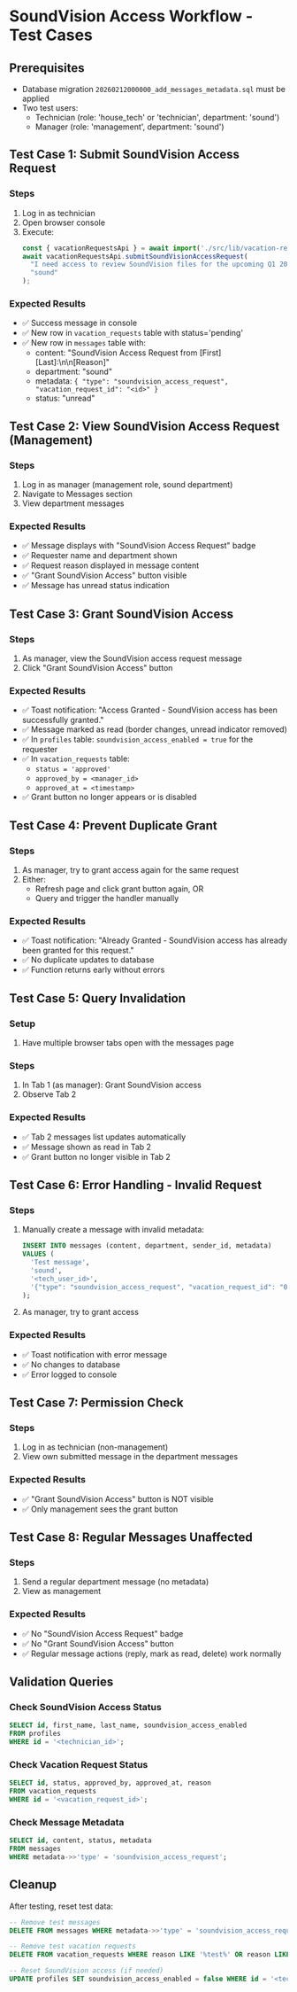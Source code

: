 # SoundVision Access Workflow - Test Cases

## Prerequisites
- Database migration `20260212000000_add_messages_metadata.sql` must be applied
- Two test users:
  - Technician (role: 'house_tech' or 'technician', department: 'sound')
  - Manager (role: 'management', department: 'sound')

## Test Case 1: Submit SoundVision Access Request

### Steps
1. Log in as technician
2. Open browser console
3. Execute:
   ```javascript
   const { vacationRequestsApi } = await import('./src/lib/vacation-requests');
   await vacationRequestsApi.submitSoundVisionAccessRequest(
     "I need access to review SoundVision files for the upcoming Q1 2025 events.",
     "sound"
   );
   ```

### Expected Results
- ✅ Success message in console
- ✅ New row in `vacation_requests` table with status='pending'
- ✅ New row in `messages` table with:
  - content: "SoundVision Access Request from [First] [Last]:\n\n[Reason]"
  - department: "sound"
  - metadata: `{ "type": "soundvision_access_request", "vacation_request_id": "<id>" }`
  - status: "unread"

## Test Case 2: View SoundVision Access Request (Management)

### Steps
1. Log in as manager (management role, sound department)
2. Navigate to Messages section
3. View department messages

### Expected Results
- ✅ Message displays with "SoundVision Access Request" badge
- ✅ Requester name and department shown
- ✅ Request reason displayed in message content
- ✅ "Grant SoundVision Access" button visible
- ✅ Message has unread status indication

## Test Case 3: Grant SoundVision Access

### Steps
1. As manager, view the SoundVision access request message
2. Click "Grant SoundVision Access" button

### Expected Results
- ✅ Toast notification: "Access Granted - SoundVision access has been successfully granted."
- ✅ Message marked as read (border changes, unread indicator removed)
- ✅ In `profiles` table: `soundvision_access_enabled = true` for the requester
- ✅ In `vacation_requests` table:
  - `status = 'approved'`
  - `approved_by = <manager_id>`
  - `approved_at = <timestamp>`
- ✅ Grant button no longer appears or is disabled

## Test Case 4: Prevent Duplicate Grant

### Steps
1. As manager, try to grant access again for the same request
2. Either:
   - Refresh page and click grant button again, OR
   - Query and trigger the handler manually

### Expected Results
- ✅ Toast notification: "Already Granted - SoundVision access has already been granted for this request."
- ✅ No duplicate updates to database
- ✅ Function returns early without errors

## Test Case 5: Query Invalidation

### Setup
1. Have multiple browser tabs open with the messages page

### Steps
1. In Tab 1 (as manager): Grant SoundVision access
2. Observe Tab 2

### Expected Results
- ✅ Tab 2 messages list updates automatically
- ✅ Message shown as read in Tab 2
- ✅ Grant button no longer visible in Tab 2

## Test Case 6: Error Handling - Invalid Request

### Steps
1. Manually create a message with invalid metadata:
   ```sql
   INSERT INTO messages (content, department, sender_id, metadata)
   VALUES (
     'Test message',
     'sound',
     '<tech_user_id>',
     '{"type": "soundvision_access_request", "vacation_request_id": "00000000-0000-0000-0000-000000000000"}'::jsonb
   );
   ```
2. As manager, try to grant access

### Expected Results
- ✅ Toast notification with error message
- ✅ No changes to database
- ✅ Error logged to console

## Test Case 7: Permission Check

### Steps
1. Log in as technician (non-management)
2. View own submitted message in the department messages

### Expected Results
- ✅ "Grant SoundVision Access" button is NOT visible
- ✅ Only management sees the grant button

## Test Case 8: Regular Messages Unaffected

### Steps
1. Send a regular department message (no metadata)
2. View as management

### Expected Results
- ✅ No "SoundVision Access Request" badge
- ✅ No "Grant SoundVision Access" button
- ✅ Regular message actions (reply, mark as read, delete) work normally

## Validation Queries

### Check SoundVision Access Status
```sql
SELECT id, first_name, last_name, soundvision_access_enabled 
FROM profiles 
WHERE id = '<technician_id>';
```

### Check Vacation Request Status
```sql
SELECT id, status, approved_by, approved_at, reason
FROM vacation_requests
WHERE id = '<vacation_request_id>';
```

### Check Message Metadata
```sql
SELECT id, content, status, metadata
FROM messages
WHERE metadata->>'type' = 'soundvision_access_request';
```

## Cleanup
After testing, reset test data:
```sql
-- Remove test messages
DELETE FROM messages WHERE metadata->>'type' = 'soundvision_access_request';

-- Remove test vacation requests
DELETE FROM vacation_requests WHERE reason LIKE '%test%' OR reason LIKE '%Test%';

-- Reset SoundVision access (if needed)
UPDATE profiles SET soundvision_access_enabled = false WHERE id = '<technician_id>';
```

